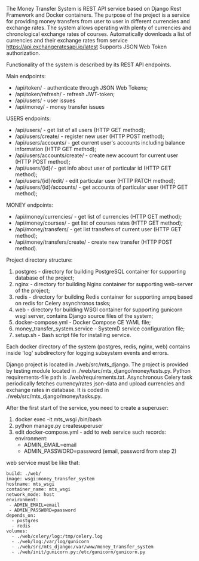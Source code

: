 The Money Transfer System is REST API service based on Django Rest Framework and Docker containers.
The purpose of the project is a service for providing money transfers from user to user in different currencies and exchange rates. 
The system allows operating with plenty of currencies and chronological exchange rates of courses.
Automatically downloads a list of currencies and their exchange rates from service https://api.exchangeratesapi.io/latest
Supports JSON Web Token authorization.

Functionality of the system is described by its REST API endpoints.

Main endpoints:
 - /api/token/ - authenticate through JSON Web Tokens;
 - /api/token/refresh/ - refresh JWT-token;
 - /api/users/ - user issues 
 - /api/money/ - money transfer issues
 
 USERS endpoints:
 - /api/users/ - get list of all users (HTTP GET method);
 - /api/users/create/ - register new user (HTTP POST method);
 - /api/users/accounts/ - get current user's accounts including balance information (HTTP GET method);
 - /api/users/accounts/create/ - create new account for current user (HTTP POST method);
 - /api/users/{id}/ - get info about user of particular id (HTTP GET method);
 - /api/users/{id}/edit/ - edit particular user (HTTP PATCH method);
 - /api/users/{id}/accounts/ - get accounts of particular user (HTTP GET method);
 
 MONEY endpoints:
 - /api/money/currencies/ - get list of currencies (HTTP GET method);
 - /api/money/courses/ - get list of courses rates (HTTP GET method);
 - /api/money/transfers/ - get list transfers of current user (HTTP GET method);
 - /api/money/transfers/create/ - create new transfer (HTTP POST method).
 
Project directory structure:
 1. postgres - directory for building PostgreSQL container for supporting database of the project;
 2. nginx - directory for building Nginx container for supporting web-server of the project;
 3. redis - directory for building Redis container for supporting ampq based on redis for Celery asynchronos tasks;
 4. web - directory for building WSGI container for supporting gunicorn wsgi server, contains Django source files of the system;
 5. docker-compose.yml - Docker Compose CE YAML file;
 6. money_transfer_system.service - SystemD service configuration file;
 7. setup.sh - Bash script file for installing service.
 
 Each docker directory of the system (postgres, redis, nginx, web) contains inside 'log' subdirectory for logging subsystem events and errors. 

Django project is located in ./web/src/mts_django. 
The project is provided by testing module located in ./web/src/mts_django/money/tests.py.
Python requirements-file path is ./web/requirements.txt. 
Asynchronous Celery task periodically fetches currency/rates json-data and upload currencies and exchange rates in database. It is coded in ./web/src/mts_django/money/tasks.py.

After the first start of the service, you need to create a superuser:
 1. docker exec -it mts_wsgi /bin/bash
 2. python manage.py createsuperuser
 3. edit docker-compose.yml - add to web service such records:
   environment:
    - ADMIN_EMAIL=email
    - ADMIN_PASSWORD=password
    (email, password from step 2)
    
web service must be like that:

    build: ./web/
    image: wsgi:money_transfer_system
    hostname: mts_wsgi
    container_name: mts_wsgi
    network_mode: host
    environment:
     - ADMIN_EMAIL=email
     - ADMIN_PASSWORD=password
    depends_on:
      - postgres
      - redis
    volumes:
      - ./web/celery/log:/tmp/celery.log
      - ./web/log:/var/log/gunicorn
      - ./web/src/mts_django:/var/www/money_transfer_system
      - ./web/init/gunicorn.py:/etc/gunicorn/gunicorn.py
